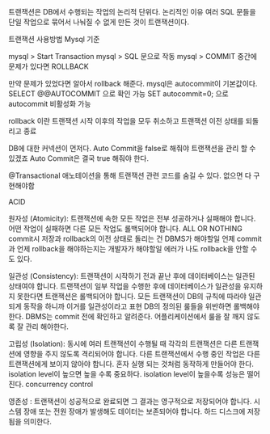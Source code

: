 트랜잭션은 DB에서 수행되는 작업의 논리적 단위다.
논리적인 이유 여러 SQL 문들을 단일 작업으로 묶어서 나눠질 수 없게 만든 것이 트랜잭션이다.

트랜잭션 사용방법 Mysql 기준

mysql > Start Transaction
mysql > SQL 문으로 작동
mysql > COMMIT
중간에 문제가 있다면 ROLLBACK

만약 문제가 있었다면 알아서 rollback 해준다.
mysql은 autocommit이 기본값이다. SELECT @@AUTOCOMMIT 으로 확인 가능
SET autocommit=0; 으로 autocommit 비활성화 가능

rollback 이란 트랜잭션 시작 이후의 작업을 모두 취소하고 트랜잭션 이전 상태를 되돌리고 종료

DB에 대한 커넥션이 먼저다.
Auto Commit을 false로 해줘야 트랜잭션을 관리 할 수 있겠죠
Auto Commit은 결국 true 해줘야 한다.

@Transactional
애노테이션을 통해 트랜잭션 관련 코드를 숨길 수 있다.
없으면 다 구현해야함

ACID

원자성 (Atomicity): 트랜잭션에 속한 모든 작업은 전부 성공하거나 실패해야 합니다. 
어떤 작업이 실패하면 다른 모든 작업도 롤백되어야 합니다. ALL OR NOTHING
commit시 저장과 rollback의 이전 상태로 돌리는 건 DBMS가 해야할일
언제 commit과 언제 rollback을 해야하는지는 개발자가 해야할일
에러가 나도 rollback을 안할 수 도 있다.

일관성 (Consistency): 트랜잭션이 시작하기 전과 끝난 후에 데이터베이스는 일관된 상태여야 합니다. 트랜잭션이 일부 작업을 수행한 후에 데이터베이스가 일관성을 유지하지 못한다면 트랜잭션은 롤백되어야 합니다.
모든 트랜잭션이 DB의 규칙에 따라야 일관되게 동작을 하니까 이거를 일관성이라고 표현
DB의 정의된 룰들을 위반하면 롤백해야 한다. DBMS는 commit 전에 확인하고 알려준다.
어플리케이션에서 룰을 잘 깨지 않도록 잘 관리 해야한다.

고립성 (Isolation): 동시에 여러 트랜잭션이 수행될 때 각각의 트랜잭션은 다른 트랜잭션에 영향을 주지 않도록 격리되어야 합니다. 다른 트랜잭션에서 수행 중인 작업은 다른 트랜잭션에게 보이지 않아야 합니다.
혼자 실행 되는 것처럼 동작하게 만들어야 한다.
isolation level이 높으면 높을 수록 중요하다. isolation level이 높을수록 성능은 떨어진다.
concurrency control

영존성 : 트랜잭션이 성공적으로 완료되면 그 결과는 영구적으로 저장되어야 합니다. 시스템 장애 또는 전원 장애가 발생해도 데이터는 보존되어야 합니다.
하드 디스크에 저장됨을 의미한다.








